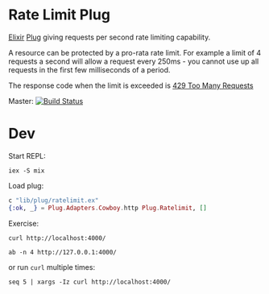 # Rate Limit Plug

[Elixir](http://elixir-lang.org/) [Plug](https://hexdocs.pm/plug/readme.html) giving requests per second rate limiting capability.

A resource can be protected by a pro-rata rate limit. For example a limit of 4 requests a second will allow a request every 250ms - you cannot use up all requests in the first few milliseconds of a period.

The response code when the limit is exceeded is [429 Too Many Requests](https://tools.ietf.org/html/rfc6585#section-4)

Master: [![Build Status](https://travis-ci.org/devstopfix/plug-ratelimit.svg?branch=master)](https://travis-ci.org/devstopfix/plug-ratelimit)

# Dev

Start REPL:

    iex -S mix


Load plug:

```elixir
c "lib/plug/ratelimit.ex"
{:ok, _} = Plug.Adapters.Cowboy.http Plug.Ratelimit, []

```

Exercise:

    curl http://localhost:4000/

    ab -n 4 http://127.0.0.1:4000/

or run `curl` multiple times:

    seq 5 | xargs -Iz curl http://localhost:4000/
